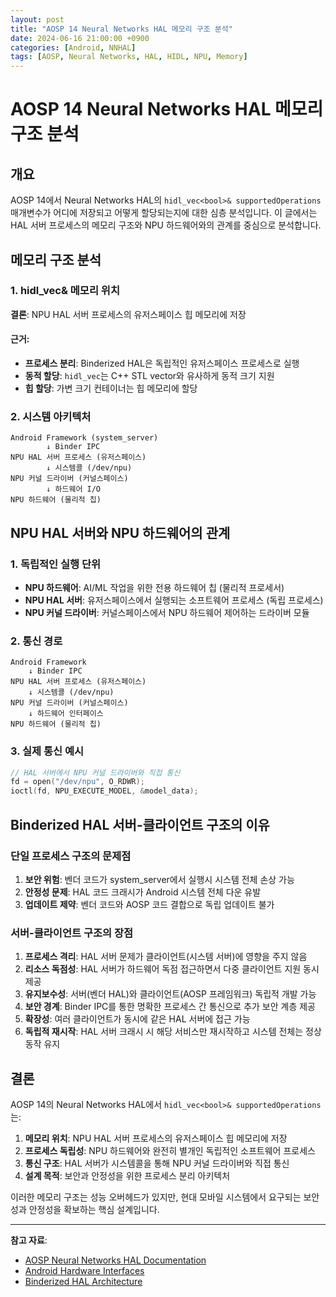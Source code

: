 ```yaml
---
layout: post
title: "AOSP 14 Neural Networks HAL 메모리 구조 분석"
date: 2024-06-16 21:00:00 +0900
categories: [Android, NNHAL]
tags: [AOSP, Neural Networks, HAL, HIDL, NPU, Memory]
---
```


# AOSP 14 Neural Networks HAL 메모리 구조 분석

## 개요

AOSP 14에서 Neural Networks HAL의 `hidl_vec<bool>& supportedOperations` 매개변수가 어디에 저장되고 어떻게 할당되는지에 대한 심층 분석입니다. 이 글에서는 HAL 서버 프로세스의 메모리 구조와 NPU 하드웨어와의 관계를 중심으로 분석합니다.

## 메모리 구조 분석

### 1. hidl_vec<bool>& 메모리 위치

**결론**: NPU HAL 서버 프로세스의 유저스페이스 힙 메모리에 저장

#### 근거:
- **프로세스 분리**: Binderized HAL은 독립적인 유저스페이스 프로세스로 실행
- **동적 할당**: `hidl_vec`는 C++ STL vector와 유사하게 동적 크기 지원
- **힙 할당**: 가변 크기 컨테이너는 힙 메모리에 할당

### 2. 시스템 아키텍처

```
Android Framework (system_server)
        ↓ Binder IPC
NPU HAL 서버 프로세스 (유저스페이스)
        ↓ 시스템콜 (/dev/npu)
NPU 커널 드라이버 (커널스페이스)
        ↓ 하드웨어 I/O
NPU 하드웨어 (물리적 칩)
```

## NPU HAL 서버와 NPU 하드웨어의 관계

### 1. 독립적인 실행 단위
- **NPU 하드웨어**: AI/ML 작업을 위한 전용 하드웨어 칩 (물리적 프로세서)
- **NPU HAL 서버**: 유저스페이스에서 실행되는 소프트웨어 프로세스 (독립 프로세스)
- **NPU 커널 드라이버**: 커널스페이스에서 NPU 하드웨어 제어하는 드라이버 모듈

### 2. 통신 경로
```
Android Framework 
    ↓ Binder IPC
NPU HAL 서버 프로세스 (유저스페이스)
    ↓ 시스템콜 (/dev/npu)
NPU 커널 드라이버 (커널스페이스)
    ↓ 하드웨어 인터페이스
NPU 하드웨어 (물리적 칩)
```

### 3. 실제 통신 예시
```cpp
// HAL 서버에서 NPU 커널 드라이버와 직접 통신
fd = open("/dev/npu", O_RDWR);
ioctl(fd, NPU_EXECUTE_MODEL, &model_data);
```

## Binderized HAL 서버-클라이언트 구조의 이유

### 단일 프로세스 구조의 문제점
1. **보안 위험**: 벤더 코드가 system_server에서 실행시 시스템 전체 손상 가능
2. **안정성 문제**: HAL 코드 크래시가 Android 시스템 전체 다운 유발
3. **업데이트 제약**: 벤더 코드와 AOSP 코드 결합으로 독립 업데이트 불가

### 서버-클라이언트 구조의 장점
1. **프로세스 격리**: HAL 서버 문제가 클라이언트(시스템 서버)에 영향을 주지 않음
2. **리소스 독점성**: HAL 서버가 하드웨어 독점 접근하면서 다중 클라이언트 지원 동시 제공
3. **유지보수성**: 서버(벤더 HAL)와 클라이언트(AOSP 프레임워크) 독립적 개발 가능
4. **보안 경계**: Binder IPC를 통한 명확한 프로세스 간 통신으로 추가 보안 계층 제공
5. **확장성**: 여러 클라이언트가 동시에 같은 HAL 서버에 접근 가능
6. **독립적 재시작**: HAL 서버 크래시 시 해당 서비스만 재시작하고 시스템 전체는 정상 동작 유지

## 결론

AOSP 14의 Neural Networks HAL에서 `hidl_vec<bool>& supportedOperations`는:

1. **메모리 위치**: NPU HAL 서버 프로세스의 유저스페이스 힙 메모리에 저장
2. **프로세스 독립성**: NPU 하드웨어와 완전히 별개인 독립적인 소프트웨어 프로세스
3. **통신 구조**: HAL 서버가 시스템콜을 통해 NPU 커널 드라이버와 직접 통신
4. **설계 목적**: 보안과 안정성을 위한 프로세스 분리 아키텍처

이러한 메모리 구조는 성능 오버헤드가 있지만, 현대 모바일 시스템에서 요구되는 보안성과 안정성을 확보하는 핵심 설계입니다.

---

**참고 자료**:
- [AOSP Neural Networks HAL Documentation](https://source.android.com/docs/core/interaction/neural-networks)
- [Android Hardware Interfaces](https://android.googlesource.com/platform/hardware/interfaces/)
- [Binderized HAL Architecture](https://www.embien.com/blog/a-deep-dive-into-aosp-binderized-hal)
